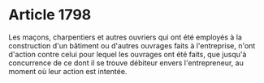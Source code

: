 # Article 1798

Les maçons, charpentiers et autres ouvriers qui ont été employés à la construction d'un bâtiment ou d'autres ouvrages faits à l'entreprise, n'ont d'action contre celui pour lequel les ouvrages ont été faits, que jusqu'à concurrence de ce dont il se trouve débiteur envers l'entrepreneur, au moment où leur action est intentée.